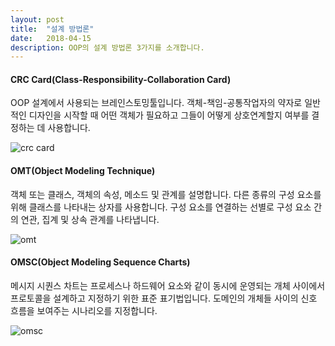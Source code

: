 ```yaml
---
layout: post
title:  "설계 방법론"
date:   2018-04-15
description: OOP의 설계 방법론 3가지를 소개합니다.
---
```

#### CRC Card(Class-Responsibility-Collaboration Card)
OOP 설계에서 사용되는 브레인스토밍툴입니다. 객체-책임-공통작업자의 약자로 일반적인 디자인을 시작할 때
어떤 객체가 필요하고 그들이 어떻게 상호연계할지 여부를 결정하는 데 사용합니다.

![crc card](https://user-images.githubusercontent.com/17817719/38777220-5f98e162-40df-11e8-82fc-6c48d00f6127.png)

#### OMT(Object Modeling Technique)
객체 또는 클래스, 객체의 속성, 메소드 및 관계를 설명합니다.
다른 종류의 구성 요소를 위해 클래스를 나타내는 상자를 사용합니다.
구성 요소를 연결하는 선별로 구성 요소 간의 연관, 집계 및 상속 관계를 나타냅니다.

![omt](https://user-images.githubusercontent.com/17817719/38777273-34b09796-40e0-11e8-862d-0df7e88fd730.png)

#### OMSC(Object Modeling Sequence Charts)
메시지 시퀀스 차트는 프로세스나 하드웨어 요소와 같이 동시에 운영되는 개체 사이에서
프로토콜을 설계하고 지정하기 위한 표준 표기법입니다. 도메인의 개체들 사이의 신호 흐름을
보여주는 시나리오를 지정합니다.

![omsc](https://user-images.githubusercontent.com/17817719/38777290-84424e12-40e0-11e8-9501-913bb8b19ab1.png)
